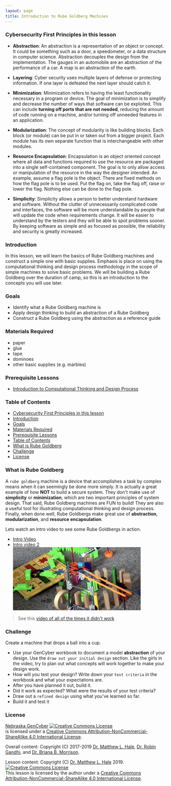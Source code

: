 ```yaml
---
layout: page
title: Introduction to Rube Goldberg Machines
---
```

### Cybersecurity First Principles in this lesson
* __Abstraction__: An abstraction is a representation of an object or concept. It could be something such as a door, a speedometer, or a data structure in computer science. Abstraction decouples the design from the implementation. The gauges in an automobile are an abstraction of the performance of a car. A map is an abstraction of the earth.

* __Layering__: Cyber security uses multiple layers of defense or protecting information. If one layer is defeated the next layer should catch it.

* __Minimization__: Minimization refers to having the least functionality necessary in a program or device. The goal of minimization is to simplify and decrease the number of ways that software can be exploited. This can include **turning off ports that are not needed**, reducing the amount of code running on a machine, and/or turning off unneeded features in an application.

* __Modularization__: The concept of modularity is like building blocks. Each block (or module) can be put in or taken out from a bigger project. Each module has its own separate function that is interchangeable with other modules.

* __Resource Encapsulation__: Encapsulation is an object oriented concept where all data and functions required to use the resource are packaged into a single self-contained component. The goal is to only allow access or manipulation of the resource in the way the designer intended. An example, assume a flag pole is the object. There are fixed methods on how the flag pole is to be used. Put the flag on, take the flag off, raise or lower the flag. Nothing else can be done to the flag pole.

* __Simplicity__: Simplicity allows a person to better understand hardware and software. Without the clutter of unnecessarily complicated code and interfaces, the software will be more understandable by people that will update the code when requirements change. It will be easier to understand by the testers and they will be able to spot problems sooner. By keeping software as simple and as focused as possible, the reliability and security is greatly increased.

### Introduction
In this lesson, we will learn the basics of Rube Goldberg machines and construct a simple one with basic supplies. Emphasis is place on using the computational thinking and design process methodology in the scope of simple machines to solve basic problems. We will be building a Rube Goldberg over the duration of camp, so this is an introduction to the concepts you will use later.

### Goals
* Identify what a Rube Goldberg machine is 
* Apply design thinking to build an abstraction of a Rube Goldberg
* Construct a Rube Goldberg using the abstraction as a reference guide

### Materials Required
* paper
* glue 
* tape
* dominoes 
* other basic supplies (e.g. marbles)


### Prerequisite Lessons
* [Introduction to Computational Thinking and Design Process](../introduction_to_computational_thinking_and_design_process/README.md)

### Table of Contents
<!-- TOC -->

- [Cybersecurity First Principles in this lesson](#cybersecurity-first-principles-in-this-lesson)
- [Introduction](#introduction)
- [Goals](#goals)
- [Materials Required](#materials-required)
- [Prerequisite Lessons](#prerequisite-lessons)
- [Table of Contents](#table-of-contents)
- [What is Rube Goldberg](#what-is-rube-goldberg)
- [Challenge](#challenge)
- [License](#license)

<!-- /TOC -->
### What is Rube Goldberg 
A `rube goldberg` machine is a device that accomplishes a task by complex means when it can seemingly be done more simply. It is actually a great example of how **NOT** to build a secure system. They don't make use of __simplicity__ or __minimization__, which are two important principles of system design. That said, Rube Goldberg machines are FUN to build! They are also a useful tool for illustrating computational thinking and design process. Finally, when done well, Rube Goldbergs make great use of __abstraction__, __modularization__, and __resource encapsulation__.

Lets watch an intro video to see some Rube Goldbergs in action.
* [Intro Video](https://www.youtube.com/watch?v=3rjLPX-LcB8)
* [Intro video 2](https://youtu.be/xHrYypDKXTc)
[![video](assets/README-ad3d089b.png)](https://youtu.be/xHrYypDKXTc)

> See this [video of all of the times it didn't work](https://www.youtube.com/watch?v=7bMbgW32wfA)

### Challenge
Create a machine that drops a ball into a cup. 

* Use your GenCyber workbook to document a model __abstraction__ of your design. Use the `draw out your initial design` section. Like the girls in the video, try to plan out what concepts will work together to make your design work. 
* How will you test your design? Write down your `test criteria` in the workbook and what your expectations are.
* After you have planned it out, build it. 
* Did it work as expected? What were the results of your test criteria?
* Draw out a `refined design` using what you've learned so far. 
* Build it and test it

### License
[Nebraska GenCyber](https://www.nebraskagencyber.com) <a rel="license" href="http://creativecommons.org/licenses/by-nc-sa/4.0/"><img alt="Creative Commons License" style="border-width:0" src="https://i.creativecommons.org/l/by-nc-sa/4.0/88x31.png" /></a><br /> is licensed under a <a rel="license" href="http://creativecommons.org/licenses/by-nc-sa/4.0/">Creative Commons Attribution-NonCommercial-ShareAlike 4.0 International License</a>.

Overall content: Copyright (C) 2017-2019  [Dr. Matthew L. Hale](http://faculty.ist.unomaha.edu/mhale/), [Dr. Robin Gandhi](http://faculty.ist.unomaha.edu/rgandhi/), and [Dr. Briana B. Morrison](http://www.brianamorrison.net).

Lesson content: Copyright (C) [Dr. Matthew L. Hale](http://faculty.ist.unomaha.edu/mhale/) 2019.  
<a rel="license" href="http://creativecommons.org/licenses/by-nc-sa/4.0/"><img alt="Creative Commons License" style="border-width:0" src="https://i.creativecommons.org/l/by-nc-sa/4.0/88x31.png" /></a><br /><span xmlns:dct="http://purl.org/dc/terms/" property="dct:title">This lesson</span> is licensed by the author under a <a rel="license" href="http://creativecommons.org/licenses/by-nc-sa/4.0/">Creative Commons Attribution-NonCommercial-ShareAlike 4.0 International License</a>.
